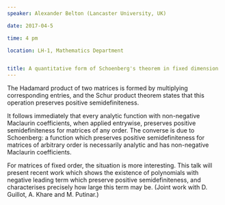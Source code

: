 ```yaml
---
speaker: Alexander Belton (Lancaster University, UK)

date: 2017-04-5

time: 4 pm

location: LH-1, Mathematics Department


title: A quantitative form of Schoenberg's theorem in fixed dimension
---
```


The Hadamard product of two matrices is formed by multiplying
corresponding entries, and the Schur product theorem states that
this operation preserves positive semidefiniteness.

It follows immediately that every analytic function with non-negative
Maclaurin coefficients, when applied entrywise, preserves positive
semidefiniteness for matrices of any order. The converse is due to
Schoenberg: a function which preserves positive semidefiniteness for
matrices of arbitrary order is necessarily analytic and has non-negative
Maclaurin coefficients.

For matrices of fixed order, the situation is more interesting. This talk
will present recent work which shows the existence of polynomials with
negative leading term which preserve positive semidefiniteness, and
characterises precisely how large this term may be.
(Joint work with D. Guillot, A. Khare and M. Putinar.)
